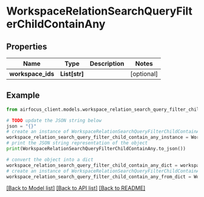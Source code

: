 # WorkspaceRelationSearchQueryFilterChildContainAny


## Properties

Name | Type | Description | Notes
------------ | ------------- | ------------- | -------------
**workspace_ids** | **List[str]** |  | [optional] 

## Example

```python
from airfocus_client.models.workspace_relation_search_query_filter_child_contain_any import WorkspaceRelationSearchQueryFilterChildContainAny

# TODO update the JSON string below
json = "{}"
# create an instance of WorkspaceRelationSearchQueryFilterChildContainAny from a JSON string
workspace_relation_search_query_filter_child_contain_any_instance = WorkspaceRelationSearchQueryFilterChildContainAny.from_json(json)
# print the JSON string representation of the object
print(WorkspaceRelationSearchQueryFilterChildContainAny.to_json())

# convert the object into a dict
workspace_relation_search_query_filter_child_contain_any_dict = workspace_relation_search_query_filter_child_contain_any_instance.to_dict()
# create an instance of WorkspaceRelationSearchQueryFilterChildContainAny from a dict
workspace_relation_search_query_filter_child_contain_any_from_dict = WorkspaceRelationSearchQueryFilterChildContainAny.from_dict(workspace_relation_search_query_filter_child_contain_any_dict)
```
[[Back to Model list]](../README.md#documentation-for-models) [[Back to API list]](../README.md#documentation-for-api-endpoints) [[Back to README]](../README.md)


